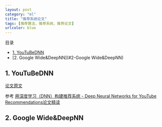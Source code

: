 ```yaml
---
layout: post
category: "ml"
title: "推荐系统论文"
tags: [推荐算法，推荐系统，推荐论文]
urlcolor: blue
---
```


目录

<!-- TOC -->

- [1. YouTuBeDNN](#1-YouTuBeDNN)
- [2. Google Wide&DeepNN](#2-Google Wide&DeepNN)

<!-- /TOC -->

## 1. YouTuBeDNN

[论文原文](https://static.googleusercontent.com/media/research.google.com/zh-CN//pubs/archive/45530.pdf)

参考 [用深度学习（DNN）构建推荐系统 - Deep Neural Networks for YouTube Recommendations论文精读](https://zhuanlan.zhihu.com/p/25343518)

## 2. Google Wide&DeepNN



